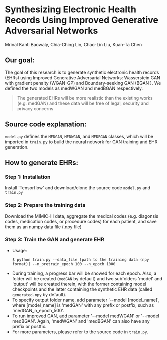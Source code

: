 Synthesizing Electronic Health Records Using Improved Generative Adversarial Networks
================
Mrinal Kanti Baowaly, Chia-Ching Lin, Chao-Lin Liu, Kuan-Ta Chen

Our goal:
---------

The goal of this research is to generate synthetic electronic health records (EHRs) using Improved Generative Adversarial Networks: Wasserstein GAN with gradient penalty (WGAN-GP) and Boundary-seeking GAN (BGAN ). We defined the two models as medWGAN and medBGAN respectively.

> The generated EHRs will be more realistic than the existing works (e.g. medGAN) and these data will be free of legal, security and privacy concerns

Source code explanation:
------------------------
`model.py` defines the `MEDGAN`, `MEDWGAN`, and `MEDBGAN` classes, which will be imported in `train.py` to build the neural network for GAN training and EHR generation.

How to generate EHRs:
---------------------

### Step 1: Installation
Install 'Tensorflow' and download/clone the source code `model.py` and `train.py`
### Step 2: Prepare the training data
Download the MIMIC-III data, aggregate the medical codes (e.g. diagonsis codes, medication codes, or procedure codes) for each patient, and save them as an numpy data file (.npy file)
### Step 3: Train the GAN and generate EHR
- Usage:  
  ```console
  $ python train.py --data_file [path to the training data (npy format)] --n_pretrain_epoch 100 --n_epoch 1000
  ```
-   During training, a progress bar will be showed for each epoch. Also, a folder will be created (`medGAN` by default) and two subfolders 'model' and 'output' will be created therein, with the former containing model checkpoints and the latter containing the synthetic EHR data (called `generated.npy` by default).
-   To specify output folder name, add parameter '--model [model_name]', where [model_name] is 'medGAN' with any prefix or postfix, such as 'medGAN_n_epoch_500'.
-   To run improved GAN, add parameter '--model medWGAN' or '--model medBGAN'. Again, 'medWGAN' and 'medBGAN' can also have any prefix or postfix.
-   For more parameters, please refer to the source code in `train.py`.
